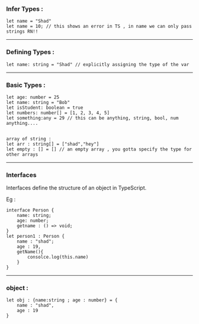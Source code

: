 ### Infer Types :
```
let name = "Shad"
let name = 10; // this shows an error in TS , in name we can only pass strings RN!!
```
---------------

### Defining Types :
```
let name: string = "Shad" // explicitly assigning the type of the var
```
--------------------------

### Basic Types :
```
let age: number = 25
let name: string = "Bob"
let isStudent: boolean = true
let numbers: number[] = [1, 2, 3, 4, 5]
let something:any = 29 // this can be anything, string, bool, num anything....


array of string :
let arr : string[] = ["shad","hey"]
let empty : [] = [] // an empty array , you gotta specify the type for other arrays
```
--------------------------

### Interfaces
Interfaces define the structure of an object in TypeScript.

Eg :
```
interface Person {
    name: string;
    age: number;
    getname : () => void;
}
let person1 : Person {
    name : "shad";
    age : 19,
    getName(){
        consolce.log(this.name)
    }
}
```

-----------

### object : 
```
let obj : {name:string ; age : number} = {
    name : "shad",
    age : 19
}
```
